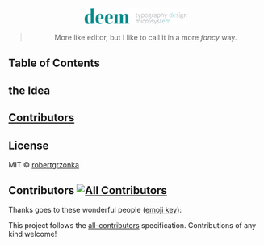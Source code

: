 <div align="center">

<img src="./static/logo/deem_wide.svg" width="40%">

> More like editor, but I like to call it in a more <em>fancy</em> way. 

</div>

## Table of Contents

## the Idea

## [Contributors](CONTRIBUTING.md)

## License

MIT © [robertgrzonka](https://robertgrzonka.pl)

## Contributors [![All Contributors](https://img.shields.io/badge/all_contributors-0-orange.svg?style=flat-square)](#contributors)

Thanks goes to these wonderful people ([emoji key](https://allcontributors.org/docs/en/emoji-key)):

<!-- ALL-CONTRIBUTORS-LIST:START - Do not remove or modify this section -->
<!-- prettier-ignore -->
<!-- ALL-CONTRIBUTORS-LIST:END -->

This project follows the [all-contributors](https://github.com/all-contributors/all-contributors) specification. Contributions of any kind welcome!
